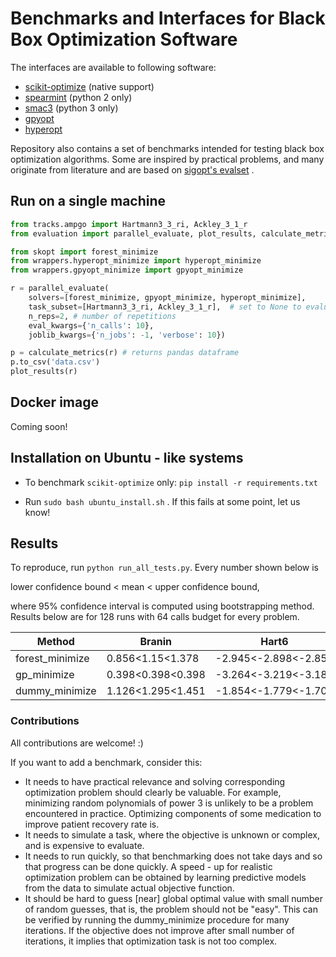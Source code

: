 # Benchmarks and Interfaces for Black Box Optimization Software

The interfaces are available to following software:

* [scikit-optimize](https://github.com/scikit-optimize/scikit-optimize/) (native support)
* [spearmint](https://github.com/HIPS/Spearmint) (python 2 only)
* [smac3](https://github.com/automl/SMAC3) (python 3 only)
* [gpyopt](https://github.com/SheffieldML/GPyOpt)
* [hyperopt](https://github.com/hyperopt/hyperopt)

Repository also contains a set of benchmarks intended for testing black
box optimization algorithms. Some are inspired by practical problems,
and many originate from literature and are based on [sigopt's evalset](https://github.com/sigopt/evalset) .

## Run on a single machine ##

```python
from tracks.ampgo import Hartmann3_3_ri, Ackley_3_1_r
from evaluation import parallel_evaluate, plot_results, calculate_metrics

from skopt import forest_minimize
from wrappers.hyperopt_minimize import hyperopt_minimize
from wrappers.gpyopt_minimize import gpyopt_minimize

r = parallel_evaluate(
    solvers=[forest_minimize, gpyopt_minimize, hyperopt_minimize],
    task_subset=[Hartmann3_3_ri, Ackley_3_1_r],  # set to None to evaluate on all tasks
    n_reps=2, # number of repetitions
    eval_kwargs={'n_calls': 10},
    joblib_kwargs={'n_jobs': -1, 'verbose': 10})

p = calculate_metrics(r) # returns pandas dataframe
p.to_csv('data.csv')
plot_results(r)
```

## Docker image ##

Coming soon!

## Installation on Ubuntu - like systems ##

* To benchmark `scikit-optimize` only: `pip install -r requirements.txt`

* Run `sudo bash ubuntu_install.sh` . If this fails at some point, let us know!


## Results

To reproduce, run `python run_all_tests.py`. Every number shown below is

lower confidence bound < mean < upper confidence bound,

where 95% confidence interval is computed using bootstrapping method.
Results below are for 128 runs with 64 calls budget for every problem.

|Method|Branin|Hart6|Select2Features|Train4LayerNN|
|------|------|-----|---------------|-------------|
forest_minimize|0.856<1.15<1.378|-2.945<-2.898<-2.855|-0.398<-0.39<-0.382|-1.005<-0.998<-0.99
gp_minimize|0.398<0.398<0.398|-3.264<-3.219<-3.183|-0.388<-0.379<-0.37|-1.093<-1.087<-1.082
dummy_minimize|1.126<1.295<1.451|-1.854<-1.779<-1.702|-0.369<-0.362<-0.355|-0.789<-0.773<-0.757


### Contributions ###

All contributions are welcome! :)

If you want to add a benchmark, consider this:

* It needs to have practical relevance and solving corresponding
optimization problem should clearly be valuable. For example, minimizing
random polynomials of power 3 is unlikely to be a problem encountered in
practice. Optimizing components of some medication to improve patient
recovery rate is.
* It needs to simulate a task, where the objective is unknown or complex,
and is expensive to evaluate.
* It needs to run quickly, so that benchmarking does not take days and
 so that progress can be done quickly. A speed - up for realistic
 optimization problem can be obtained by learning predictive models
 from the data to simulate actual objective function.
* It should be hard to guess [near] global optimal value with small
number of random guesses, that is, the problem should not be "easy".
This can be verified by running the dummy_minimize
procedure for many iterations. If the objective does not improve after
small number of iterations, it implies that optimization task is not
too complex.